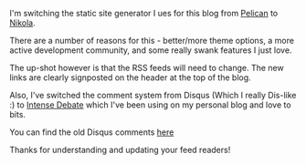 <!--
.. title: A Teency Bit More Housekeeping
.. slug: a-teency-bit-more-housekeeping
.. date: 2022-05-17 16:34:40 UTC-04:00
.. tags: blog,housekeeping
.. category: misc
.. link: 
.. description: New site look, new RSS/Atom feeds!
.. type: text
-->

I'm switching the static site generator I ues for this blog from [Pelican](https://blog.getpelican.com/) to [Nikola](https://getnikola.com/).

There are a number of reasons for this - better/more theme options, a more active development community, and some really swank features I just love.

The up-shot however is that the RSS feeds will need to change. The new links are clearly signposted on the header at the top of the blog.

Also, I've switched the comment system from Disqus (Which I really Dis-like :) to [Intense Debate](https://www.intensedebate.com/) which I've been using on my personal blog and love to bits.

You can find the old Disqus comments [here](https://disqus.com/home/forum/blindnotdumb/)

Thanks for understanding and updating your feed readers!

